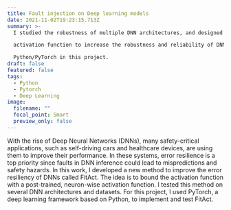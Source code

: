 ```yaml
---
title: Fault injection on Deep learning models
date: 2021-11-02T19:23:15.713Z
summary: >-
  I studied the robustness of multiple DNN architectures, and designed a new\

  activation function to increase the robustness and reliability of DNNs. I used\

  Python/PyTorch in this project.
draft: false
featured: false
tags:
  - Python
  - Pytorch
  - Deep Learning
image:
  filename: ""
  focal_point: Smart
  preview_only: false
---
```

With the rise of Deep Neural Networks (DNNs), many safety-critical applications, such as self-driving cars and healthcare devices, are using them to improve their performance. In these systems, error resilience is a top priority since faults in DNN inference could lead to mispredictions and safety hazards. In this work, I developed a new method to improve the error resiliency of DNNs called FitAct. The idea is to bound the activation function with a post-trained, neuron-wise activation function. I tested this method on several DNN architectures and datasets. For this project, I used PyTorch, a deep learning framework based on Python, to implement and test FitAct.